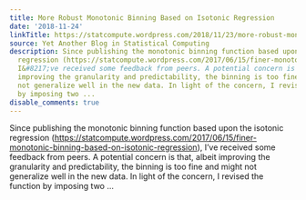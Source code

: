 ```yaml
---
title: More Robust Monotonic Binning Based on Isotonic Regression
date: '2018-11-24'
linkTitle: https://statcompute.wordpress.com/2018/11/23/more-robust-monotonic-binning-based-on-isotonic-regression/
source: Yet Another Blog in Statistical Computing
description: Since publishing the monotonic binning function based upon the isotonic
  regression (https://statcompute.wordpress.com/2017/06/15/finer-monotonic-binning-based-on-isotonic-regression),
  I&#8217;ve received some feedback from peers. A potential concern is that, albeit
  improving the granularity and predictability, the binning is too fine and might
  not generalize well in the new data. In light of the concern, I revised the function
  by imposing two ...
disable_comments: true
---
```

Since publishing the monotonic binning function based upon the isotonic regression (https://statcompute.wordpress.com/2017/06/15/finer-monotonic-binning-based-on-isotonic-regression), I&#8217;ve received some feedback from peers. A potential concern is that, albeit improving the granularity and predictability, the binning is too fine and might not generalize well in the new data. In light of the concern, I revised the function by imposing two ...